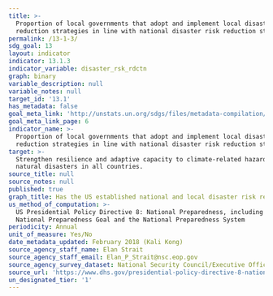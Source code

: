 ```yaml
---
title: >-
  Proportion of local governments that adopt and implement local disaster risk
  reduction strategies in line with national disaster risk reduction strategies
permalink: /13-1-3/
sdg_goal: 13
layout: indicator
indicator: 13.1.3
indicator_variable: disaster_rsk_rdctn
graph: binary
variable_description: null
variable_notes: null
target_id: '13.1'
has_metadata: false
goal_meta_link: 'http://unstats.un.org/sdgs/files/metadata-compilation/Metadata-Goal-13.pdf'
goal_meta_link_page: 6
indicator_name: >-
  Proportion of local governments that adopt and implement local disaster risk
  reduction strategies in line with national disaster risk reduction strategies
target: >-
  Strengthen resilience and adaptive capacity to climate-related hazards and
  natural disasters in all countries.
source_title: null
source_notes: null
published: true
graph_title: Has the US established national and local disaster risk reduction strategies?
us_method_of_computation: >-
  US Presidential Policy Directive 8: National Preparedness, including the
  National Preparedness Goal and the National Preparedness System
periodicity: Annual
unit_of_measure: Yes/No
date_metadata_updated: February 2018 (Kali Kong)
source_agency_staff_name: Elan Strait
source_agency_staff_email: Elan_P_Strait@nsc.eop.gov
source_agency_survey_dataset: National Security Council/Executive Office of the President
source_url: 'https://www.dhs.gov/presidential-policy-directive-8-national-preparedness'
un_designated_tier: '1'
---
```

